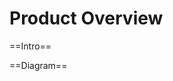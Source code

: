 [title]: # (Product Overview)
[tags]: # (Product Overview)
[priority]: # (100)

# Product Overview

==Intro==

==Diagram==
